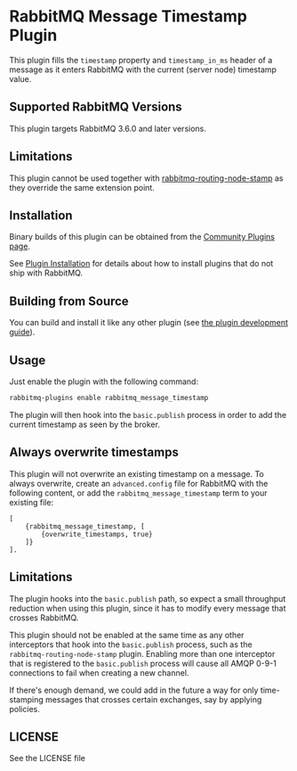 # RabbitMQ Message Timestamp Plugin #

This plugin fills the `timestamp` property and `timestamp_in_ms` header of a message as it enters
RabbitMQ with the current (server node) timestamp value.

## Supported RabbitMQ Versions ##

This plugin targets RabbitMQ 3.6.0 and later versions.

## Limitations

This plugin cannot be used together with [rabbitmq-routing-node-stamp](https://github.com/rabbitmq/rabbitmq-routing-node-stamp)
as they override the same extension point.

## Installation

Binary builds of this plugin can be obtained from
the [Community Plugins page](https://www.rabbitmq.com/community-plugins.html).

See [Plugin Installation](https://www.rabbitmq.com/installing-plugins.html) for details
about how to install plugins that do not ship with RabbitMQ.

## Building from Source

You can build and install it like any other plugin (see
[the plugin development guide](https://www.rabbitmq.com/plugin-development.html)).

## Usage ##

Just enable the plugin with the following command:

```bash
rabbitmq-plugins enable rabbitmq_message_timestamp
```

The plugin will then hook into the `basic.publish` process in order to
add the current timestamp as seen by the broker.

## Always overwrite timestamps ##

This plugin will not overwrite an existing timestamp on a message. To always
overwrite, create an `advanced.config` file for RabbitMQ with the following
content, or add the `rabbitmq_message_timestamp` term to your existing file:

```
[
    {rabbitmq_message_timestamp, [
        {overwrite_timestamps, true}
    ]}
].
```

## Limitations ##

The plugin hooks into the `basic.publish` path, so expect a small
throughput reduction when using this plugin, since it has to modify
every message that crosses RabbitMQ.

This plugin should not be enabled at the same time as any other 
interceptors  that hook into the `basic.publish` process, such as 
the  `rabbitmq-routing-node-stamp` plugin. Enabling more than one 
interceptor that is registered to the `basic.publish` process will 
cause all AMQP 0-9-1 connections to fail when creating a new channel.

If there's enough demand, we could add in the future a way for only
time-stamping messages that crosses certain exchanges, say by applying
policies.

## LICENSE ##

See the LICENSE file
